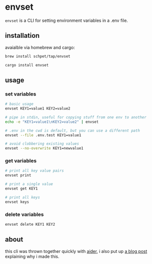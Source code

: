# envset

`envset` is a CLI for setting environment variables in a .env file. 

## installation

avaialble via homebrew and cargo:

```bash
brew install schpet/tap/envset
```
```bash
cargo install envset
```

## usage

### set variables

```bash
# basic usage
envset KEY1=value1 KEY2=value2

# pipe in stdin, useful for copying stuff from one env to another
echo -e "KEY1=value1\nKEY2=value2" | envset

# .env in the cwd is default, but you can use a different path
envset --file .env.test KEY1=value1

# avoid clobbering existing values
envset --no-overwrite KEY1=newvalue1
```

### get variables

```bash
# print all key value pairs 
envset print

# print a single value
envset get KEY1

# print all keys
envset keys
```

### delete variables

```bash
envset delete KEY1 KEY2
```

## about

this cli was thrown together quickly with [aider](https://aider.chat/), i also put up [a blog post](https://schpet.com/linklog/envset-updates-env-files) explaining why i made this.
